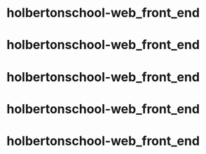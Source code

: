 # holbertonschool-web_front_end
# holbertonschool-web_front_end
# holbertonschool-web_front_end
# holbertonschool-web_front_end
# holbertonschool-web_front_end
